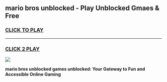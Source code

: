 
## mario bros unblocked - Play Unblocked Gmaes & Free
<h3>
<a href="https://news.freeplayer.one?title=mario_bros_unblocked&ref=16F">CLICK TO PLAY</a></h3>
<hr>

<h3>
<a href="https://news.freeplayer.one?title=mario_bros_unblocked&ref=16F">CLICK 2 PLAY</a>
  
</h3>

<a href="https://news.freeplayer.one?title=mario_bros_unblocked&ref=16F/"><img src="https://clearcache.store/games.png"></a>


**mario bros unblocked games unblocked: Your Gateway to Fun and Accessible Online Gaming**
